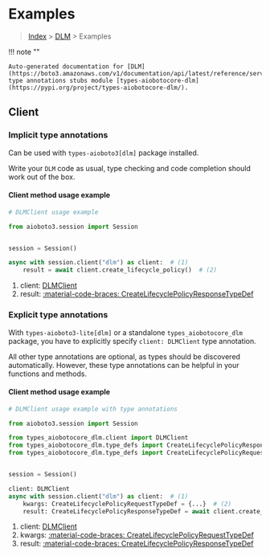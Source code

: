 # Examples

> [Index](../README.md) > [DLM](./README.md) > Examples

!!! note ""

    Auto-generated documentation for [DLM](https://boto3.amazonaws.com/v1/documentation/api/latest/reference/services/dlm.html#dlm)
    type annotations stubs module [types-aiobotocore-dlm](https://pypi.org/project/types-aiobotocore-dlm/).

## Client

### Implicit type annotations

Can be used with `types-aioboto3[dlm]` package installed.

Write your `DLM` code as usual,
type checking and code completion should work out of the box.



#### Client method usage example

```python
# DLMClient usage example

from aioboto3.session import Session


session = Session()

async with session.client("dlm") as client:  # (1)
    result = await client.create_lifecycle_policy()  # (2)
```

1. client: [DLMClient](./client.md)
2. result: [:material-code-braces: CreateLifecyclePolicyResponseTypeDef](./type_defs.md#createlifecyclepolicyresponsetypedef)






### Explicit type annotations

With `types-aioboto3-lite[dlm]`
or a standalone `types_aiobotocore_dlm` package, you have to explicitly specify
`client: DLMClient` type annotation.

All other type annotations are optional, as types should be discovered automatically.
However, these type annotations can be helpful in your functions and methods.


#### Client method usage example

```python
# DLMClient usage example with type annotations

from aioboto3.session import Session

from types_aiobotocore_dlm.client import DLMClient
from types_aiobotocore_dlm.type_defs import CreateLifecyclePolicyResponseTypeDef
from types_aiobotocore_dlm.type_defs import CreateLifecyclePolicyRequestTypeDef


session = Session()

client: DLMClient
async with session.client("dlm") as client:  # (1)
    kwargs: CreateLifecyclePolicyRequestTypeDef = {...}  # (2)
    result: CreateLifecyclePolicyResponseTypeDef = await client.create_lifecycle_policy(**kwargs)  # (3)
```

1. client: [DLMClient](./client.md)
2. kwargs: [:material-code-braces: CreateLifecyclePolicyRequestTypeDef](./type_defs.md#createlifecyclepolicyrequesttypedef)
3. result: [:material-code-braces: CreateLifecyclePolicyResponseTypeDef](./type_defs.md#createlifecyclepolicyresponsetypedef)






